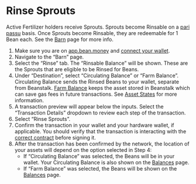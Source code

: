 # Rinse Sprouts

Active Fertilizer holders receive Sprouts. Sprouts become Rinsable on a [pari passu](https://docs.bean.money/additional-resources/glossary#pari-passu) basis. Once Sprouts become Rinsable, they are redeemable for 1 Bean each. See the [Barn](../../farm/barn.md) page for more info.

1. Make sure you are on [app.bean.money](https://app.bean.money/) and [connect your wallet](../getting-started/connect-wallet.md).
2. Navigate to the “Barn” page.
3. Select the “Rinse” tab. The “Rinsable Balance” will be shown. These are the Sprouts that are eligible to be Rinsed for Beans.
4. Under “Destination”, select “Circulating Balance” or “Farm Balance”. Circulating Balance sends the Rinsed Beans to your wallet, separate from Beanstalk. [Farm Balance](../../protocol-resources/asset-states.md) keeps the asset stored in Beanstalk which can save gas fees in future transactions. See [Asset States](../../protocol-resources/asset-states.md) for more information.
5. A transaction preview will appear below the inputs. Select the “Transaction Details” dropdown to review each step of the transaction.
6. Select “Rinse Sprouts”.
7. Confirm the transaction in your wallet and your hardware wallet, if applicable. You should verify that the transaction is interacting with the [correct contract](../../protocol-resources/contracts.md) before signing it.
8. After the transaction has been confirmed by the network, the location of your assets will depend on the option selected in Step 4:
   * If “Circulating Balance” was selected, the Beans will be in your wallet. Your Circulating Balance is also shown on the [Balances](https://app.bean.money/#/balances) page.
   * If “Farm Balance” was selected, the Beans will be shown on the [Balances](https://app.bean.money/#/balances) page.
